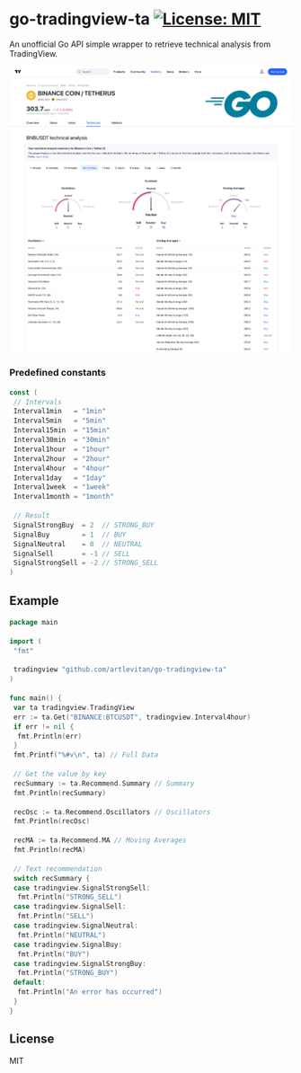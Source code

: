 # go-tradingview-ta [![License: MIT](https://img.shields.io/badge/License-MIT-yellow.svg)](https://opensource.org/licenses/MIT)

An unofficial Go API simple wrapper to retrieve technical analysis from TradingView.

<img src="/editor/images/promo.jpg" alt="Go TradingView" style="max-width:100%">

### Predefined constants

```go
const (
 // Intervals
 Interval1min   = "1min"
 Interval5min   = "5min"
 Interval15min  = "15min"
 Interval30min  = "30min"
 Interval1hour  = "1hour"
 Interval2hour  = "2hour"
 Interval4hour  = "4hour"
 Interval1day   = "1day"
 Interval1week  = "1week"
 Interval1month = "1month"

 // Result
 SignalStrongBuy  = 2  // STRONG_BUY
 SignalBuy        = 1  // BUY
 SignalNeutral    = 0  // NEUTRAL
 SignalSell       = -1 // SELL
 SignalStrongSell = -2 // STRONG_SELL
)

```

## Example

```go
package main

import (
 "fmt"

 tradingview "github.com/artlevitan/go-tradingview-ta"
)

func main() {
 var ta tradingview.TradingView
 err := ta.Get("BINANCE:BTCUSDT", tradingview.Interval4hour)
 if err != nil {
  fmt.Println(err)
 }
 fmt.Printf("%#v\n", ta) // Full Data

 // Get the value by key
 recSummary := ta.Recommend.Summary // Summary
 fmt.Println(recSummary)

 recOsc := ta.Recommend.Oscillators // Oscillators
 fmt.Println(recOsc)

 recMA := ta.Recommend.MA // Moving Averages
 fmt.Println(recMA)

 // Text recommendation
 switch recSummary {
 case tradingview.SignalStrongSell:
  fmt.Println("STRONG_SELL")
 case tradingview.SignalSell:
  fmt.Println("SELL")
 case tradingview.SignalNeutral:
  fmt.Println("NEUTRAL")
 case tradingview.SignalBuy:
  fmt.Println("BUY")
 case tradingview.SignalStrongBuy:
  fmt.Println("STRONG_BUY")
 default:
  fmt.Println("An error has occurred")
 }
}

```

## License

MIT
